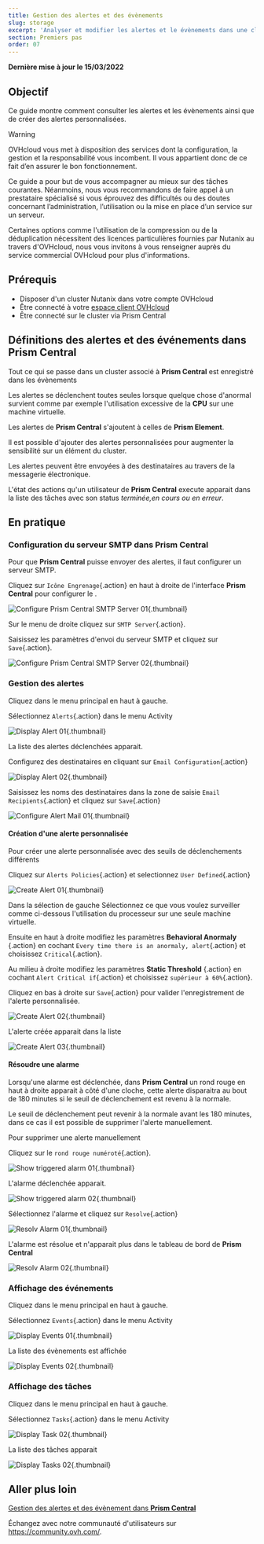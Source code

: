 ```yaml
---
title: Gestion des alertes et des évènements
slug: storage
excerpt: 'Analyser et modifier les alertes et le évènements dans une cluster Nutanix'
section: Premiers pas
order: 07
---
```


**Dernière mise à jour le 15/03/2022**

## Objectif

Ce guide montre comment consulter les alertes et les évènements ainsi que de créer des alertes personnalisées.

> [!warning]
> OVHcloud vous met à disposition des services dont la configuration, la gestion et la responsabilité vous incombent. Il vous appartient donc de ce fait d’en assurer le bon fonctionnement.
>
> Ce guide a pour but de vous accompagner au mieux sur des tâches courantes. Néanmoins, nous vous recommandons de faire appel à un prestataire spécialisé si vous éprouvez des difficultés ou des doutes concernant l’administration, l’utilisation ou la mise en place d’un service sur un serveur.
>
> Certaines options comme l'utilisation de la compression ou de la déduplication nécessitent des licences particulières fournies par Nutanix au travers d'OVHcloud, nous vous invitons à vous renseigner auprès du service commercial OVHcloud pour plus d'informations.

## Prérequis

- Disposer d'un cluster Nutanix dans votre compte OVHcloud
- Être connecté à votre [espace client OVHcloud](https://www.ovh.com/auth/?action=gotomanager&from=https://www.ovh.com/fr/&ovhSubsidiary=fr)
- Être connecté sur le cluster via Prism Central

## Définitions des alertes et des événements dans **Prism Central**

Tout ce qui se passe dans un cluster associé à **Prism Central** est enregistré dans les évènements

Les alertes se déclenchent toutes seules lorsque quelque chose d'anormal survient comme par exemple l'utilisation excessive de la **CPU** sur une machine virtuelle. 

Les alertes de **Prism Central** s'ajoutent à celles de **Prism Element**.

Il est possible d'ajouter des alertes personnalisées pour augmenter la sensibilité sur un élément du cluster.

Les alertes peuvent être envoyées à des destinataires au travers de la messagerie électronique.

L'état des actions qu'un utilisateur de **Prism Central**  execute apparait dans la liste des tâches avec son status *terminée,en cours ou en erreur*.

## En pratique

### Configuration du serveur SMTP dans **Prism Central**

Pour que **Prism Central** puisse envoyer des alertes, il faut configurer un serveur SMTP.

Cliquez sur `Icône Engrenage`{.action} en haut à droite de l'interface **Prism Central** pour configurer le  .

![Configure Prism Central SMTP Server 01](images/ConfigurePrismCentralSmtp01.PNG){.thumbnail}

Sur le menu de droite cliquez sur `SMTP Server`{.action}.

Saisissez les paramètres d'envoi du serveur SMTP et cliquez sur `Save`{.action}.

![Configure Prism Central SMTP Server 02](images/ConfigurePrismCentralSmtp02.PNG){.thumbnail}

### Gestion des alertes 
Cliquez dans le menu principal en haut à gauche.

Sélectionnez `Alerts`{.action} dans le menu Activity

![Display Alert 01](images/DisplayAlert01.PNG){.thumbnail}

La liste des alertes déclenchées apparait. 

Configurez des destinataires en cliquant sur `Email Configuration`{.action}

![Display Alert 02](images/DisplayAlert02.PNG){.thumbnail}

Saisissez les noms des destinataires dans la zone de saisie `Email Recipients`{.action} et cliquez sur `Save`{.action}

![Configure Alert Mail 01 ](images/ConfigureAlertMail01.PNG){.thumbnail}


#### Création d'une alerte personnalisée

Pour créer une alerte personnalisée avec des seuils de déclenchements différents

Cliquez sur `Alerts Policies`{.action} et selectionnez `User Defined`{.action}

![Create Alert 01](images/CreateAlert01.PNG){.thumbnail}

Dans la sélection de gauche Sélectionnez ce que vous voulez surveiller comme ci-dessous l'utilisation du processeur sur une seule machine virtuelle.

Ensuite en haut à droite modifiez les paramètres **Behavioral Anormaly** {.action} en cochant `Every time there is an anormaly, alert`{.action} et choisissez `Critical`{.action}.

Au milieu à droite modifiez les paramètres **Static Threshold** {.action} en cochant `Alert Critical if`{.action} et choisissez `supérieur à 60%`{.action}.

Cliquez en bas à droite sur `Save`{.action} pour valider l'enregistrement de l'alerte personnalisée.

![Create Alert 02](images/CreateAlert02.PNG){.thumbnail}

L'alerte créée apparait dans la liste

![Create Alert 03](images/CreateAlert03.PNG){.thumbnail}

#### Résoudre une alarme

Lorsqu'une alarme est déclenchée, dans **Prism Central** un rond rouge en haut à droite apparait à côté d'une cloche, cette alerte disparaitra au bout de 180 minutes si le seuil de déclenchement est revenu à la normale.

Le seuil de déclenchement peut revenir à la normale avant les 180 minutes, dans ce cas il est possible de supprimer l'alerte manuellement.

Pour supprimer une alerte manuellement

Cliquez sur le `rond rouge numéroté`{.action}.

![Show triggered alarm 01](images/ShowTriggeredAlarm01.PNG){.thumbnail}

L'alarme déclenchée apparait.

![Show triggered alarm 02](images/ShowTriggeredAlarm01.PNG){.thumbnail}

Sélectionnez l'alarme et cliquez sur `Resolve`{.action}

![Resolv Alarm 01](images/ResolvAlarm01.PNG){.thumbnail}

L'alarme est résolue et n'apparait plus dans le tableau de bord de **Prism Central**

![Resolv Alarm 02](images/ResolvAlarm02.PNG){.thumbnail}

### Affichage des événements

Cliquez dans le menu principal en haut à gauche.

Sélectionnez `Events`{.action} dans le menu Activity

![Display Events 01](images/DisplayEvents01.PNG){.thumbnail}

La liste des évènements est affichée

![Display Events 02](images/DisplayEvents02.PNG){.thumbnail}

### Affichage des tâches

Cliquez dans le menu principal en haut à gauche.

Sélectionnez `Tasks`{.action} dans le menu Activity

![Display Task 02](images/DisplayTasks01.PNG){.thumbnail}

La liste des tâches apparait

![Display Tasks 02](images/DisplayTasks02.PNG){.thumbnail}


## Aller plus loin <a name="gofurther"></a>


[Gestion des alertes et des évènement dans **Prism Central**](https://portal.nutanix.com/page/documents/details?targetId=Prism-Central-Guide-Prism-v5_20:mul-alerts-management-pc-c.html)

Échangez avec notre communauté d'utilisateurs sur <https://community.ovh.com/>.
